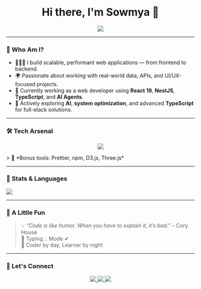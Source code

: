 <h1 align="center">Hi there, I'm Sowmya 👋</h1>

<p align="center">
  <img src="https://readme-typing-svg.herokuapp.com?color=F7A100&center=true&vCenter=true&lines=Web+Developer+%F0%9F%92%BB;Clean+Code+Fanatic+%F0%9F%92%AA;Always+Learning+New+Techs+%F0%9F%92%BB" />
</p>

---

### 🧠 Who Am I?

- 👨🏽‍💻 I build scalable, performant web applications — from frontend to backend.
- 🌍 Passionate about working with real-world data, APIs, and UI/UX-focused projects.
- 🔧 Currently working as a web developer using **React 19**, **NestJS**, **TypeScript**, and **AI Agents**.
- 🚀 Actively exploring **AI**, **system optimization**, and advanced **TypeScript** for full-stack solutions.

---

### 🛠️ Tech Arsenal

<p align="center">
  <img src="https://skillicons.dev/icons?i=ts,js,react,nextjs,vue,html,css,tailwind,scss,webpack,vite,bun,nodejs,flask,fastapi,express,postgres,mongodb,git,github,gitlab,docker,heroku,figma,linux,windows,vscode" />
</p>
> 🧰 *Bonus tools: Prettier, npm, D3.js, Three.js*

---

### 🎯 Stats & Languages

<p align="left">
  <img src="https://github-readme-stats.vercel.app/api/top-langs/?username=Sowmya-95&layout=compact&langs_count=10&theme=gruvbox" />
</p>

---

### 👻 A Little Fun

> 💡 *“Code is like humor. When you have to explain it, it’s bad.”* – Cory House  
> 🎰 Typing... Mode ✔  
> 👾 Coder by day, Learner by night 

---
### 🔗 Let's Connect

<p align="center">
  <a href="mailto:sowmyakamathr95"gmail.com">
    <img src="https://img.shields.io/badge/-Email-D14836?style=for-the-badge&logo=gmail&logoColor=white" />
  </a>
  <a href="https://linkedin.com/in/sowmyakamath" target="_blank">
    <img src="https://img.shields.io/badge/-LinkedIn-0A66C2?style=for-the-badge&logo=linkedin&logoColor=white" />
  </a>
  <a href="[https://yourportfolio.com](https://sowmya-95.github.io/portfolio/)" target="_blank">
    <img src="https://img.shields.io/badge/-Portfolio-black?style=for-the-badge&logo=vercel&logoColor=white" />
  </a>
</p>

